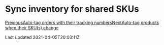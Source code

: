 # Sync inventory for shared SKUs

[PreviousAuto-tag orders with their tracking numbers](/resources/tutorials/video-walkthroughs/auto-tag-orders-with-their-tracking-numbers)[NextAuto-tag products when their SKU(s) change](/resources/tutorials/video-walkthroughs/auto-tag-products-when-their-sku-s-change)

Last updated 2021-04-05T20:03:11Z